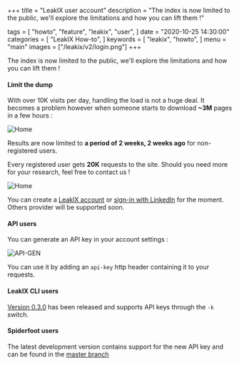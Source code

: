 +++
title = "LeakIX user account"
description = "The index is now limited to the public, we'll explore the limitations and how you can lift them !"

tags = [
    "howto",
    "feature",
    "leakix",
    "user",
]
date = "2020-10-25 14:30:00"
categories = [
    "LeakIX How-to",
]
keywords = [
    "leakix",
    "howto",
]
menu = "main"
images = ["/leakix/v2/login.png"]
+++

The index is now limited to the public, we'll explore the limitations and how you can lift them !

<!--more-->

#### Limit the dump

With over 10K visits per day, handling the load is not a huge deal. It becomes a problem however when someone starts to download **~3M** pages in a few hours :

![Home](/leakix/v2/dump.png)

Results are now limited to **a period of 2 weeks, 2 weeks ago** for non-registered users.

Every registered user gets __20K__ requests to the site. Should you need more for your research, feel free to contact us !

![Home](/leakix/v2/login.png)

You can create a [LeakIX account](https://leakix.net/auth/register) or [sign-in with LinkedIn](https://leakix.net/auth/login) for the moment. Others provider will be supported soon.

#### API users

You can generate an API key in your account settings :

![API-GEN](/leakix/v2/api-gen.png)

You can use it by adding an `api-key` http header containing it to your requests.

#### LeakIX CLI users

[Version 0.3.0](https://github.com/LeakIX/LeakIXClient/releases/tag/0.3.0) has been released and supports API keys through the `-k` switch.

#### Spiderfoot users

The latest development version contains support for the new API key and can be found in the [master branch](https://github.com/smicallef/spiderfoot) 

[leakix]: <https://leakix.net/>